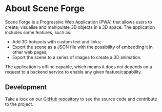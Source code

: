 # About Scene Forge

Scene Forge is a Progressive Web Application (PWA) that allows users to
create, visualise and manipulate 3D objects in a 3D space. The application
includes some features, such as:

 - Add 3D hotspots with custom text and links;
 - Export the scene as a JSON file with the possibility of embedding it in
   other web pages;
 - Export the scene to a series of images to create a 3D animation.

The application is offline capable, which means it does not depends on a
request to a backend service to enable any given feature/capability.

## Development

Take a look on our [GitHub repository](https://github.com/phinpho/scene-forge)
to see the source code and contribute to the project.